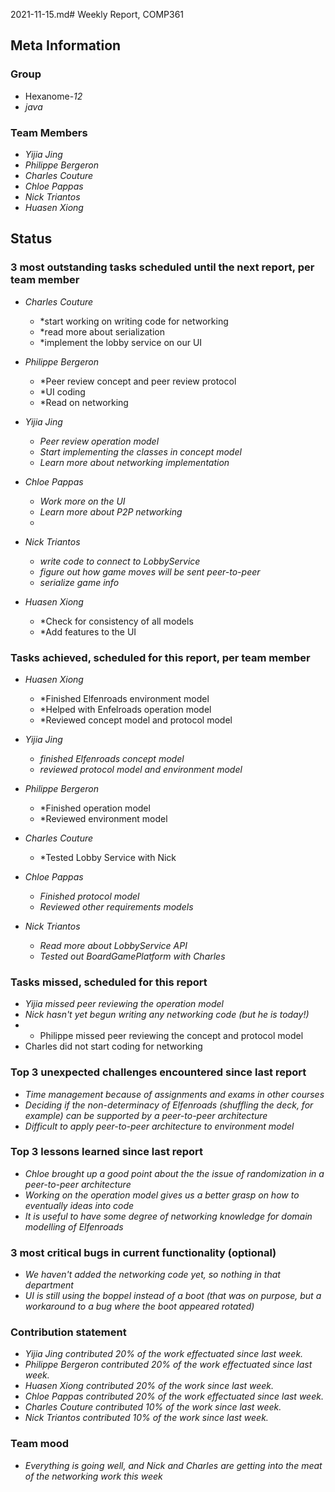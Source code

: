 2021-11-15.md# Weekly Report, COMP361

## Meta Information

### Group

 * Hexanome-*12*
 * *java*

### Team Members

 * *Yijia Jing*
 * *Philippe Bergeron*
 * *Charles Couture*
 * *Chloe Pappas*
 * *Nick Triantos*
 * *Huasen Xiong*

## Status

### 3 most outstanding tasks scheduled until the next report, per team member

 * *Charles Couture*
   * *start working on writing code for networking
    * *read more about serialization
    * *implement the lobby service on our UI
 * *Philippe Bergeron*
   * *Peer review concept and peer review protocol
    * *UI coding
    * *Read on networking
 * *Yijia Jing*
   * *Peer review operation model*
   * *Start implementing the classes in concept model*
   * *Learn more about networking implementation*
 * *Chloe Pappas*
   * *Work more on the UI*
    * *Learn more about P2P networking*
    * 
 * *Nick Triantos*
   * *write code to connect to LobbyService*
    * *figure out how game moves will be sent peer-to-peer*
    * *serialize game info*

 * *Huasen Xiong*
   * *Check for consistency of all models
   * *Add features to the UI


### Tasks achieved, scheduled for this report, per team member


 * *Huasen Xiong*
   * *Finished Elfenroads environment model
   * *Helped with Enfelroads operation model
   * *Reviewed concept model and protocol model
 * *Yijia Jing*
   * *finished Elfenroads concept model*
   * *reviewed protocol model and environment model*
 * *Philippe Bergeron*
   * *Finished operation model
   * *Reviewed environment model

*  *Charles Couture*
   * *Tested Lobby Service with Nick
*  *Chloe Pappas*
   * *Finished protocol model*
   * *Reviewed other requirements models*
*  *Nick Triantos*
   * *Read more about LobbyService API*
    * *Tested out BoardGamePlatform with Charles*


### Tasks missed, scheduled for this report
 * *Yijia missed peer reviewing the operation model*
 * *Nick hasn't yet begun writing any networking code (but he is today!)*
 * * Philippe missed peer reviewing the concept and protocol model
 * Charles did not start coding for networking

### Top 3 unexpected challenges encountered since last report

 * *Time management because of assignments and exams in other courses*
 * *Deciding if the non-determinacy of Elfenroads (shuffling the deck, for example) can be supported by a peer-to-peer architecture*
 * *Difficult to apply peer-to-peer architecture to environment model*


### Top 3 lessons learned since last report

 * *Chloe brought up a good point about the the issue of randomization in a peer-to-peer architecture*
 * *Working on the operation model gives us a better grasp on how to eventually ideas into code*
 * *It is useful to have some degree of networking knowledge for domain modelling of Elfenroads* 

### 3 most critical bugs in current functionality (optional)

* *We haven't added the networking code yet, so nothing in that department*
* *UI is still using the boppel instead of a boot (that was on purpose, but a workaround to a bug where the boot appeared rotated)*

### Contribution statement

 * *Yijia Jing contributed 20% of the work effectuated since last week.*
 * *Philippe Bergeron contributed 20% of the work effectuated since last week.*
 * *Huasen Xiong contributed 20% of the work since last week.*  
 * *Chloe Pappas contributed 20% of the work effectuated since last week.*
 * *Charles Couture contributed 10% of the work since last week.*
 * *Nick Triantos contributed 10% of the work since last week.*

### Team mood

 * *Everything is going well, and Nick and Charles are getting into the meat of the networking work this week*
